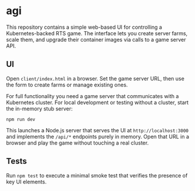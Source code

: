 # agi

This repository contains a simple web-based UI for controlling a Kubernetes-backed RTS game. The interface lets you create server farms, scale them, and upgrade their container images via calls to a game server API.

## UI
Open `client/index.html` in a browser. Set the game server URL, then use the form to create farms or manage existing ones.

For full functionality you need a game server that communicates with a Kubernetes
cluster. For local development or testing without a cluster, start the in-memory
stub server:

```
npm run dev
```

This launches a Node.js server that serves the UI at `http://localhost:3000` and
implements the `/api/*` endpoints purely in memory. Open that URL in a browser
and play the game without touching a real cluster.

## Tests

Run `npm test` to execute a minimal smoke test that verifies the presence of key UI elements.